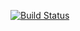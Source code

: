 [![Build Status](https://travis-ci.org/gpaddis/logbook.svg?branch=entry-repo)](https://travis-ci.org/gpaddis/logbook)
